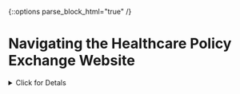 {::options parse_block_html="true" /}

# Navigating the Healthcare Policy Exchange Website


<details>
  <summary>
    Click for Detals
  </summary>
  <br/>
## Main Page
![test image](./images/MainPage_Labelled.png){: style="float: left"} 

<br/> <br/>

Top Navigation Bar             |  
:-------------------------:|-------------------------
![test image](./images/TopNav_Labelled.png)  |  **Main Search:** Return to the search landing page. Previous search results will display if applicable <br/> <br/> **Toggle Theme:** Toggle the site background between Dark (default) and Light (traditional) themes <br/> <br/> **Help Page:** I think you figured this one out, since you are here! <br/> <br/> <br/> <br/>



Light Theme            |  Dark Theme
:-------------------------:|:-------------------------:
![test image2](./images/LightTheme.PNG) | ![test image](./images/Dark%20Theme.PNG)
